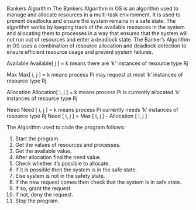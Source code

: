 Bankers Algorithm
The Bankers Algorithm in OS is an algorithm used to manage and allocate resources in a multi-task environment. It is used to prevent deadlocks and ensure the system remains in a safe state. The algorithm works by keeping track of the available resources in the system and allocating them to processes in a way that ensures that the system will not run out of resources and enter a deadlock state. The Banker’s Algorithm in OS uses a combination of resource allocation and deadlock detection to ensure efficient resource usage and prevent system failures.

Available
Available[ j ] = k means there are ‘k’ instances of resource type Rj

Max
Max[ i, j ] = k means process Pi may request at most ‘k’ instances of resource type Rj.

Allocation
Allocation[ i, j ] = k means process Pi is currently allocated ‘k’ instances of resource type Rj

Need
Need [ i,   j ] = k means process Pi currently needs ‘k’ instances of resource type Rj
Need [ i,   j ] = Max [ i,   j ] – Allocation [ i,   j ]

The Algorithm used to code the program follows:
1. Start the program.
2. Get the values of resources and processes.
3. Get the available value.
4. After allocation find the need value.
5. Check whether it’s possible to allocate.
6. If it is possible then the system is in the safe state.
7. Else system is not in the safety state.
8. If the new request comes then check that the system is in safe state.
9. If so, grant the request.
10. If not, deny the request.
11. Stop the program.